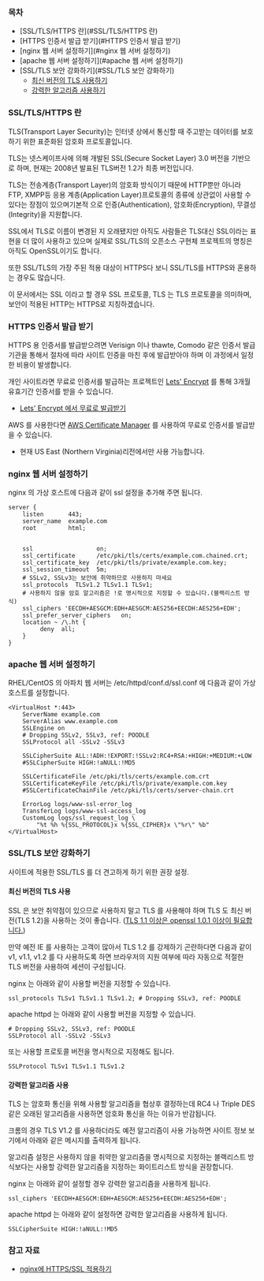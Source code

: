 ### 목차 

* [SSL/TLS/HTTPS 란](#SSL/TLS/HTTPS 란)
* [HTTPS 인증서 발급 받기](#HTTPS 인증서 발급 받기)
* [nginx 웹 서버 설정하기](#nginx 웹 서버 설정하기)
* [apache 웹 서버 설정하기](#apache 웹 서버 설정하기)
* [SSL/TLS 보안 강화하기](#SSL/TLS 보안 강화하기)
  * [최신 버전의 TLS 사용하기](#최신-버전의-TLS-사용)
  * [강력한 알고리즘 사용하기](#강력한-알고리즘-사용)


### SSL/TLS/HTTPS 란

TLS(Transport Layer Security)는 인터넷 상에서 통신할 때 주고받는 데이터를 보호하기 위한 표준화된 암호화 프로토콜입니다.

TLS는 넷스케이프사에 의해 개발된 SSL(Secure Socket Layer) 3.0 버전을 기반으로 하며, 현재는 2008년 발표된 TLS버전 1.2가 최종 버전입니다.

TLS는 전송계층(Transport Layer)의 암호화 방식이기 때문에 HTTP뿐만 아니라 FTP, XMPP등 
응용 계층(Application Layer)프로토콜의 종류에 상관없이 사용할 수 있다는 장점이 있으며기본적
으로 인증(Authentication), 암호화(Encryption), 무결성(Integrity)을 지원합니다.

SSL에서 TLS로 이름이 변경된 지 오래됐지만 아직도 사람들은 TLS대신 SSL이라는 표현을 더 많이 
사용하고 있으며 실제로 SSL/TLS의 오픈소스 구현체 프로젝트의 명칭은 아직도 OpenSSL이기도 합니다. 

또한 SSL/TLS의 가장 주된 적용 대상이 HTTPS다 보니 SSL/TLS를 HTTPS와 혼용하는 경우도 많습니다. 

이 문서에서는 SSL 이라고 할 경우 SSL 프로토콜, TLS 는 TLS 프로토콜을 의미하며, 보안이 적용된 HTTP는 HTTPS로 지칭하겠습니다.


### HTTPS 인증서 발급 받기

HTTPS 용 인증서를 발급받으려면 Verisign 이나 thawte, Comodo 같은 인증서 발급 기관을 통해서 절차에 따라 사이트 인증을 마친 후에 발급받아야 하며 이 과정에서 일정한 비용이 발생합니다.

개인 사이트라면 무료로 인증서를 발급하는 프로젝트인 [Lets' Encrypt](https://letsencrypt.org/) 를 통해 3개월 유효기간 인증서를 받을 수 있습니다.

* [Lets' Encrypt 에서 무료로 발급받기](https://blog.outsider.ne.kr/1178) 

AWS 를 사용한다면 [AWS Certificate Manager](https://aws.amazon.com/ko/certificate-manager/) 를 사용하여 무료로 인증서를 발급받을 수 있습니다.

* 현재 US East (Northern Virginia)리전에서만 사용 가능합니다.


### nginx 웹 서버 설정하기

nginx 의 가상 호스트에 다음과 같이 ssl 설정을 추가해 주면 됩니다.

```
server {
    listen       443;
    server_name  example.com
    root         html;
 
 
    ssl                  on;
    ssl_certificate      /etc/pki/tls/certs/example.com.chained.crt;
    ssl_certificate_key  /etc/pki/tls/private/example.com.key;
    ssl_session_timeout  5m;
    # SSLv2, SSLv3는 보안에 취약하므로 사용하지 마세요
    ssl_protocols  TLSv1.2 TLSv1.1 TLSv1;
    # 사용하지 않을 암호 알고리즘은 !로 명시적으로 지정할 수 있습니다.(블랙리스트 방식) 	
    ssl_ciphers 'EECDH+AESGCM:EDH+AESGCM:AES256+EECDH:AES256+EDH';
    ssl_prefer_server_ciphers   on;
    location ~ /\.ht {
         deny  all;
    }
}
```


### apache 웹 서버 설정하기

RHEL/CentOS 의 아파치 웹 서버는 /etc/httpd/conf.d/ssl.conf 에 다음과 같이 가상호스트를 설정합니다.

```
<VirtualHost *:443>
    ServerName example.com
    ServerAlias www.example.com
    SSLEngine on
    # Dropping SSLv2, SSLv3, ref: POODLE
    SSLProtocol all -SSLv2 -SSLv3 

    SSLCipherSuite ALL:!ADH:!EXPORT:!SSLv2:RC4+RSA:+HIGH:+MEDIUM:+LOW
    #SSLCipherSuite HIGH:!aNULL:!MD5

    SSLCertificateFile /etc/pki/tls/certs/example.com.crt
    SSLCertificateKeyFile /etc/pki/tls/private/example.com.key
    #SSLCertificateChainFile /etc/pki/tls/certs/server-chain.crt

    ErrorLog logs/www-ssl-error_log
    TransferLog logs/www-ssl-access_log
    CustomLog logs/ssl_request_log \
        "%t %h %{SSL_PROTOCOL}x %{SSL_CIPHER}x \"%r\" %b"
</VirtualHost>

```


### SSL/TLS 보안 강화하기

사이트에 적용한 SSL/TLS 를 더 견고하게 하기 위한 권장 설정.

#### 최신 버전의 TLS 사용

SSL 은 보안 취약점이 있으므로 사용하지 말고 TLS 를 사용해야 하며 TLS 도 최신 버전(TLS 1.2)을 사용하는 것이 좋습니다. ([TLS 1.1 이상은 openssl 1.0.1 이상이 필요합니다.](http://nginx.org/en/docs/http/ngx_http_ssl_module.html#ssl_protocols))

만약 예전 IE 를 사용하는 고객이 많아서 TLS 1.2 를 강제하기 곤란하다면 다음과 같이 v1, v1.1, v1.2 를 다 사용하도록 하면 브라우저의 지원 여부에 따라 자동으로 적절한 TLS 버전을 사용하여 세션이 구성됩니다. 

nginx 는 아래와 같이 사용할 버전을 지정할 수 있습니다.

```
ssl_protocols TLSv1 TLSv1.1 TLSv1.2; # Dropping SSLv3, ref: POODLE
```

apache httpd 는 아래와 같이 사용할 버전을 지정할 수 있습니다.

```
# Dropping SSLv2, SSLv3, ref: POODLE
SSLProtocol all -SSLv2 -SSLv3 
```

또는 사용할 프로토콜 버전을 명시적으로 지정해도 됩니다.

```
SSLProtocol TLSv1 TLSv1.1 TLSv1.2
```

#### 강력한 알고리즘 사용

TLS 는 암호화 통신을 위해 사용할 알고리즘을 협상후 결정하는데 RC4 나 Triple DES 같은 오래된 알고리즘을 사용하면 암호화 통신을 하는 이유가 반감됩니다.

크롬의 경우 TLS V1.2 를 사용하더라도 예전 알고리즘이 사용 가능하면 사이트 정보 보기에서 아래와 같은 메시지를 출력하게 됩니다.

알고리즘 설정은 사용하지 않을 취약한 알고리즘을 명시적으로 지정하는 블랙리스트 방식보다는 사용할 강력한 알고리즘을 지정하는 화이트리스트 방식을 권장합니다.

nginx 는 아래와 같이 설정할 경우 강력한 알고리즘을 사용하게 됩니다.

```
ssl_ciphers 'EECDH+AESGCM:EDH+AESGCM:AES256+EECDH:AES256+EDH';
```

apache httpd 는 아래와 같이 설정하면 강력한 알고리즘을 사용하게 됩니다.

```
SSLCipherSuite HIGH:!aNULL:!MD5
```

### 참고 자료
* [nginx에 HTTPS/SSL 적용하기](https://www.lesstif.com/pages/viewpage.action?pageId=27984443)

